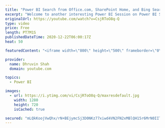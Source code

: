 ```yaml
---
title: "Power BI Search from Office.com, SharePoint Home, and Bing Search"
excerpt: "Welcome to another interesting Power BI Session on Power BI Search. Now we can search our favorite Power BI reports and dashboards from Office.com, SharePoint Home, and Bing search results. Here in this session, I’m going to explain each step of Power BI search from office.com, SharePoint Home, and Bin"
originalUrl: https://youtube.com/watch?v=CsjRToO8q-Q
type: video
price: Free
length: PT7M1S
publishedDateTime: 2020-12-22T06:00:17Z
heat: 50

featuredContent: "<iframe width=\"800\" height=\"500\" frameborder=\"0\" src=\"https://www.youtube.com/embed/CsjRToO8q-Q\" allow=\"accelerometer; autoplay; encrypted-media; gyroscope; picture-in-picture\" allowfullscreen></iframe>"

provider:
  name: Dhruvin Shah
  domain: youtube.com

topics:
  - Power BI

images:
  - url: https://i.ytimg.com/vi/CsjRToO8q-Q/maxresdefault.jpg
    width: 1280
    height: 720
    isCached: true

secured: "mLQkKoojVwQhx/rN+BEjymcSj3D0NKz77xiwd4VN2FN2xMBlQH15r6MrN0IITMnYegGIeZmJTzxLzdVqQx3KzPk6QaAYOheeURkHs63sGjQxBwZG6fxkfu4Mq6/SDTr5vUMy5GeFkuyqmw2Unn7lr62dirxw4mUsPpOe5aNkzrQd+X4xtDaFLrP9EgDvmDcFJsQlss7HVSNTwm5eOCdi523a31CKAjgzCfNBAOORCZz4wKFMhjatop667Qyjq08pjKOIeuJcxjH43da9Mw1MZm1jBkyujmekXOgNYyC9/ixuvoU+9MN8a987kMegac2Y5YBbV/9Ygh7INpVtGL73I2thgSfKwKCzLbRxwD5pL+epibQ/pRRLhqFdwxagmWxaYpG0eK/4yKg9lWlyMFV8LM8hCcR1ry8XcuEeWHTE6eE=;SquhM4U87ARfzQZMTm2M+g=="
---
```


